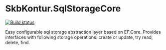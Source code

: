 # SkbKontur.SqlStorageCore

[![Build status](https://ci.appveyor.com/api/projects/status/77ha9j5coa42vq12?svg=true)](https://ci.appveyor.com/project/skbkontur/sqlstorage-core)

Easy configurable sql storage abstraction layer based on EF.Core. 
Provides interfaces with following storage operations: create or update, try read, delete, find.